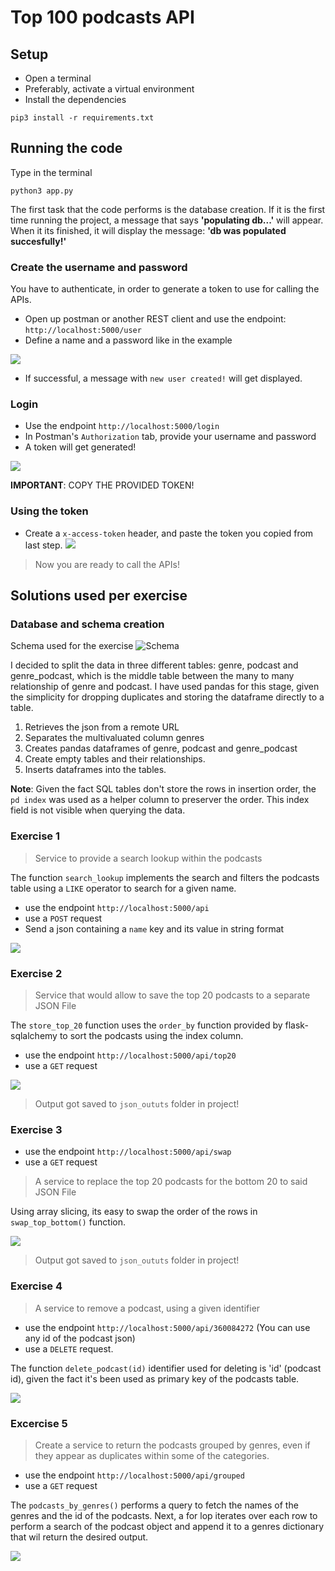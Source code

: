 # Top 100 podcasts API

## Setup

- Open a terminal
- Preferably, activate a virtual environment
- Install the dependencies
```shell script
pip3 install -r requirements.txt
```
## Running the code
Type in the terminal
```shell script
python3 app.py
```

The first task that the code performs is the database creation.
If it is the first time running the project, a message that says **'populating db...'** will appear.
When it its finished, it will display the message: **'db was populated succesfully!'**

### Create the username and password

You have to authenticate, in order to generate a token to use for calling the APIs.
- Open up postman or another REST client and use the endpoint: `http://localhost:5000/user`
- Define a name and a password like in the example

![](https://res.cloudinary.com/victor1600/image/upload/v1600606651/markdown/others/crear-usuario_mcdy9y.png)

- If successful, a message with `new user created!` will get displayed.

### Login

- Use the endpoint `http://localhost:5000/login`
- In Postman's `Authorization` tab, provide your username and password
- A token will get generated!

![](https://res.cloudinary.com/victor1600/image/upload/v1600606841/markdown/others/token_sepnls.png)

**IMPORTANT**: COPY THE PROVIDED TOKEN!

### Using the token

- Create a `x-access-token` header, and paste the token you copied from last step.
![](https://res.cloudinary.com/victor1600/image/upload/v1600606908/markdown/others/Screenshot_from_2020-09-20_06-55-20_v1zgbc.png)

> Now you are ready to call the APIs!

## Solutions used per exercise

### Database and schema creation
Schema used for the exercise
![Schema](https://res.cloudinary.com/victor1600/image/upload/v1600600912/markdown/schema_icnlcp.png)

I decided to split the data in three different tables: genre, podcast and genre_podcast, which is the middle table
between the many to many relationship of genre and podcast. I have used pandas for this stage, given the simplicity for
dropping duplicates and storing the dataframe directly to a table.

1. Retrieves the json from a remote URL
2. Separates the multivaluated column genres
3. Creates pandas dataframes of genre, podcast and genre_podcast
4. Create empty tables and their relationships.
5. Inserts dataframes into the tables.

**Note**: Given the fact SQL tables don't store the rows in insertion order, the `pd index` was used as a helper
column to preserver the order. This index field is not visible when querying the data. 
 
### Exercise 1

> Service to provide a search lookup within the podcasts

The function `search_lookup` implements the search and filters the podcasts table using a `LIKE` operator
to search for a given name.

- use the endpoint `http://localhost:5000/api`
- use a `POST` request
- Send a json containing a `name` key and its value in string format

![](https://res.cloudinary.com/victor1600/image/upload/v1600607198/markdown/others/creat_iicjfe.png)

### Exercise 2
> Service that would allow to save the top 20 podcasts to a separate JSON File

The `store_top_20` function uses the `order_by` function provided by flask-sqlalchemy to sort the podcasts using the
index column.

- use the endpoint `http://localhost:5000/api/top20`
- use a `GET` request

![](https://res.cloudinary.com/victor1600/image/upload/v1600607336/markdown/others/top_o0cbce.png)

> Output got saved to `json_oututs` folder in project!

### Exercise 3

- use the endpoint `http://localhost:5000/api/swap`
- use a `GET` request
> A service to replace the top 20 podcasts for the bottom 20 to said JSON File

Using array slicing, its easy to swap the order of the rows in `swap_top_bottom()` function.

![](https://res.cloudinary.com/victor1600/image/upload/v1600607385/markdown/others/swap_et7un8.png)

> Output got saved to `json_oututs` folder in project!

### Exercise 4

> A service to remove a podcast, using a given identifier

- use the endpoint `http://localhost:5000/api/360084272` (You can use any id of the podcast json)
- use a `DELETE` request.

The function `delete_podcast(id)` identifier used for deleting is 'id' (podcast id), given the fact it's been used as primary key of the podcasts
table.

![](https://res.cloudinary.com/victor1600/image/upload/v1600607472/markdown/others/delete_ddjwrr.png)

### Excercise 5

> Create a service to return the podcasts grouped by genres, even if
they appear as duplicates within some of the categories.

- use the endpoint `http://localhost:5000/api/grouped`
- use a `GET` request

The `podcasts_by_genres()` performs a query to fetch the names of the genres and the id of the podcasts. Next, 
a for lop iterates over each row to perform a search of the podcast object and append it to a genres dictionary that wil return
the desired output.

![](https://res.cloudinary.com/victor1600/image/upload/v1600607556/markdown/others/groupd_hofops.png)